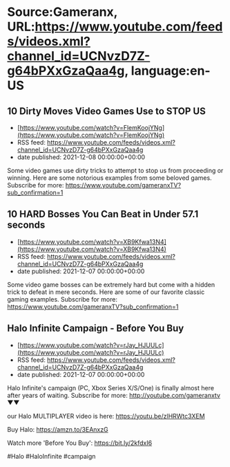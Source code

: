# Source:Gameranx, URL:https://www.youtube.com/feeds/videos.xml?channel_id=UCNvzD7Z-g64bPXxGzaQaa4g, language:en-US

## 10 Dirty Moves Video Games Use to STOP US
 - [https://www.youtube.com/watch?v=FlemKoojYNg](https://www.youtube.com/watch?v=FlemKoojYNg)
 - RSS feed: https://www.youtube.com/feeds/videos.xml?channel_id=UCNvzD7Z-g64bPXxGzaQaa4g
 - date published: 2021-12-08 00:00:00+00:00

Some video games use dirty tricks to attempt to stop us from proceeding or winning. Here are some notorious examples from some beloved games.
Subscribe for more: https://www.youtube.com/gameranxTV?sub_confirmation=1

## 10 HARD Bosses You Can Beat in Under 57.1 seconds
 - [https://www.youtube.com/watch?v=XB9Kfwa13N4](https://www.youtube.com/watch?v=XB9Kfwa13N4)
 - RSS feed: https://www.youtube.com/feeds/videos.xml?channel_id=UCNvzD7Z-g64bPXxGzaQaa4g
 - date published: 2021-12-07 00:00:00+00:00

Some video game bosses can be extremely hard but come with a hidden trick to defeat in mere seconds. Here are some of our favorite classic gaming examples.
Subscribe for more: https://www.youtube.com/gameranxTV?sub_confirmation=1

## Halo Infinite Campaign - Before You Buy
 - [https://www.youtube.com/watch?v=rJay_HJUULc](https://www.youtube.com/watch?v=rJay_HJUULc)
 - RSS feed: https://www.youtube.com/feeds/videos.xml?channel_id=UCNvzD7Z-g64bPXxGzaQaa4g
 - date published: 2021-12-07 00:00:00+00:00

Halo Infinite's campaign (PC, Xbox Series X/S/One) is finally almost here after years of waiting.
Subscribe for more: http://youtube.com/gameranxtv ▼▼

our Halo MULTIPLAYER video is here: https://youtu.be/zlHRWtc3XEM


Buy Halo: https://amzn.to/3EAnxzG

Watch more 'Before You Buy': https://bit.ly/2kfdxI6

#Halo #HaloInfinite #campaign

